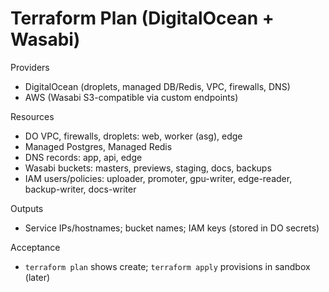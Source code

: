 # Terraform Plan (DigitalOcean + Wasabi)

Providers
- DigitalOcean (droplets, managed DB/Redis, VPC, firewalls, DNS)
- AWS (Wasabi S3-compatible via custom endpoints)

Resources
- DO VPC, firewalls, droplets: web, worker (asg), edge
- Managed Postgres, Managed Redis
- DNS records: app, api, edge
- Wasabi buckets: masters, previews, staging, docs, backups
- IAM users/policies: uploader, promoter, gpu-writer, edge-reader, backup-writer, docs-writer

Outputs
- Service IPs/hostnames; bucket names; IAM keys (stored in DO secrets)

Acceptance
- `terraform plan` shows create; `terraform apply` provisions in sandbox (later)
